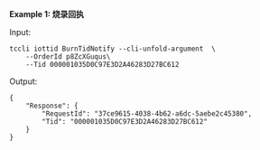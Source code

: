 **Example 1: 烧录回执**



Input: 

```
tccli iottid BurnTidNotify --cli-unfold-argument  \
    --OrderId p8ZcXGuqus\
    --Tid 000001035D0C97E3D2A46283D27BC612
```

Output: 
```
{
    "Response": {
        "RequestId": "37ce9615-4038-4b62-a6dc-5aebe2c45380",
        "Tid": "000001035D0C97E3D2A46283D27BC612"
    }
}
```

